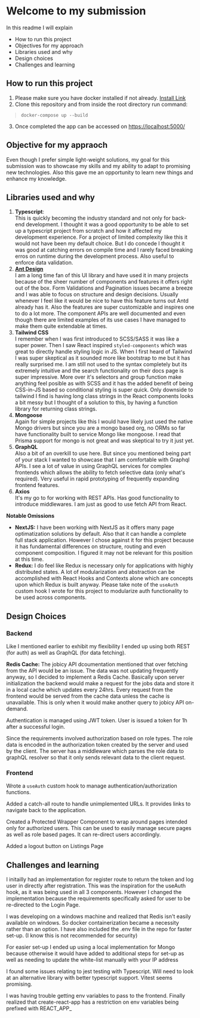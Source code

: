 # Welcome to my submission

In this readme I will explain
- How to run this project
- Objectives for my approach
- Libraries used and why
- Design choices
- Challenges and learning

## How to run this project 

1. Please make sure you have docker installed if not already. [Install Link](https://docs.docker.com/engine/install/)
2. Clone this repository and from inside the root directory run command:
> `docker-compose up --build`
3. Once completed the app can be accessed on <https://localhost:5000/>

## Objective for my appraoch

Even though I prefer simple light-weight solutions, my goal for this submission was to showcase my skills and my ability to adapt to promising new technologies.
Also this gave me an opportunity to learn new things and enhance my knowledge.

## Libraries used and why

1. **Typescript**:  
This is quickly becoming the industry standard and not only for back-end development.
I thought it was a good opportunity to be able to set up a typescript project from scratch and how it affected my development experience.
For a project of limited complexity like this it would not have been my default choice. But I do concede I thought it was good at catching errors on compile time and I rarely
faced breaking erros on runtime during the development process. Also useful to enforce data validation.
2. **[Ant Design](https://ant.design/)**  
I am a long time fan of this UI library and have used it in many projects because of the sheer number of components and features it offers right out of the box. 
Form Validations and Pagination issues became a breeze and I was able to focus on structure and design decisions. 
Usually whenever I feel like it would be nice to have this feature turns out Antd already has it.
Also the features are super customizable and inspires one to do a lot more. The component APIs are well documented and even though there are limited examples of its use cases
I have managed to make them quite extendable at times.
3. **Tailwind CSS**  
I remember when I was first introduced to SCSS/SASS it was like a super power. Then I saw React inspired `styled-components` which was great to directly handle styling logic in JS.
When I first heard of Tailwind I was super skeptical as it sounded more like bootstrap to me but it has really surprised me. 
I am still not used to the syntax completely but its extremely intuitive and the search functionality on their docs page is super impressive.
More over it's selectors and group function make anything feel posible as with SCSS and it has the added benefit of being CSS-in-JS based so conditional styling is super quick.
Only downside to tailwind I find is having long class strings in the React components looks a bit messy but 
I thought of a solution to this, by having a function library for returning class strings.
4. **Mongoose**  
Again for simple projects like this I would have likely just used the native Mongo drivers 
but since you are a mongo based org, no ORMs so far have functionality built to service Mongo like mongoose. 
I read that Prisma support for mongo is not great and was skeptical to try it just yet.
5. **GraphQL**  
Also a bit of an overkill to use here. But since you mentioned being part of your stack I wanted to showcase that I am comfortable with Graphql APIs. 
I see a lot of value in using GraphQL services for complex frontends which allows the ability to fetch selective data (only what's required). 
Very useful in rapid prototyping of frequently expanding frontend features.
6. **Axios**  
It's my go to for working with REST APIs. Has good functionality to introduce middlewares. I am just as good to use fetch API from React.

**Notable Omissions**  
- **NextJS:** I have been working with NextJS as it offers many page optimatization solutions by default. Also that it can handle a complete full stack application. 
However I chose against it for this project because it has fundamental differences on structure, routing and even component composition. 
I figured it may not be relevant for this position at this time.
- **Redux:** I do feel like Redux is necessary only for applications with highly distributed states. 
A lot of modularization and abstraction can be accomplished with React Hooks and Contexts alone which are concepts upon which Redux is built anyway. 
Please take note of the `useAuth` custom hook I wrote for this project to modularize auth functionality to be used across components.

## Design Choices

### Backend  

Like I mentioned earlier to exhibit my flexibility I ended up using both REST (for auth) as well as GraphQL (for data fetching).  
  
**Redis Cache:** The jobicy API dcoumentation mentioned that over fetching from the API would be an issue. The data was not updating frequently anyway, so I decided to implement a Redis Cache.
Basically upon server initialization the backend would make a request for the jobs data and store it in a local cache which updates every 24hrs. 
Every request from the frontend would be served from the cache data unless the cache is unavailable. This is only when it would make another query to jobicy API on-demand.  

Authentication is managed using JWT token. User is issued a token for 1h after a successful login.

Since the requirements involved authorization based on role types. The role data is encoded in the authorization token created by the server and used by the client.
The server has a middleware which parses the role data to graphQL resolver so that it only sends relevant data to the client request. 

### Frontend

Wrote a `useAuth` custom hook to manage authentication/authorization functions.  

Added a catch-all route to handle unimplemented URLs. It provides links to navigate back to the application.

Created a Protected Wrapper Component to wrap around pages intended only for authorized users. This can be used to easily manage secure pages as well as role based pages.
It can re-direct users accordingly.

Added a logout button on Listings Page

## Challenges and learning

I initailly had an implementation for register route to return the token and log user in directly after registration. This was the inspiration for the useAuth hook, 
as it was being used in all 3 components. However I changed the implementation because the requirements specifically asked for user to be re-directed to the Login Page.  

I was developing on a windows machine and realized that Redis isn't easily available on windows. So docker containerization became a necessity rather than an option.
I have also included the .env file in the repo for faster set-up. (I know this is not recommended for security)

For easier set-up I ended up using a local implementation for Mongo because otherwise it would have added to additional steps for set-up as well as needing to update the white-list manually with your IP address 

I found some issues relating to jest testing with Typescript. Will need to look at an alternative library with better typescript support. Vitest seems promising.

I was having trouble getting env variables to pass to the frontend. Finally realized that create-react-app has a restriction on env variables being prefixed with REACT_APP_
